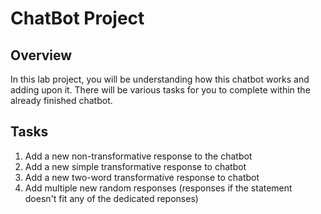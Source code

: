 # ChatBot Project
## Overview
In this lab project, you will be understanding how this chatbot works and adding upon it. There will be various tasks for you to complete within the already finished chatbot.

## Tasks
1.	Add a new non-transformative response to the chatbot
2.	Add a new simple transformative response to chatbot
3.	Add a new two-word transformative response to chatbot
4.	Add multiple new random responses (responses if the statement doesn't fit any of the dedicated reponses)
